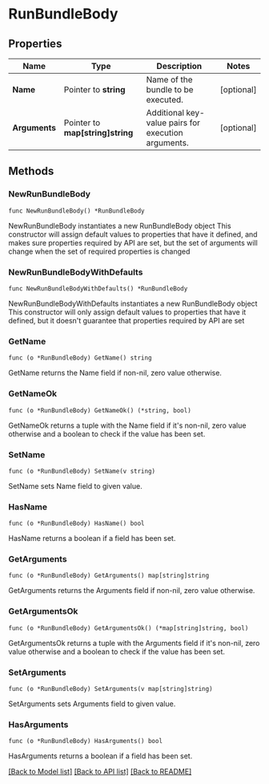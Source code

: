 # RunBundleBody

## Properties

Name | Type | Description | Notes
------------ | ------------- | ------------- | -------------
**Name** | Pointer to **string** | Name of the bundle to be executed. | [optional] 
**Arguments** | Pointer to **map[string]string** | Additional key-value pairs for execution arguments. | [optional] 

## Methods

### NewRunBundleBody

`func NewRunBundleBody() *RunBundleBody`

NewRunBundleBody instantiates a new RunBundleBody object
This constructor will assign default values to properties that have it defined,
and makes sure properties required by API are set, but the set of arguments
will change when the set of required properties is changed

### NewRunBundleBodyWithDefaults

`func NewRunBundleBodyWithDefaults() *RunBundleBody`

NewRunBundleBodyWithDefaults instantiates a new RunBundleBody object
This constructor will only assign default values to properties that have it defined,
but it doesn't guarantee that properties required by API are set

### GetName

`func (o *RunBundleBody) GetName() string`

GetName returns the Name field if non-nil, zero value otherwise.

### GetNameOk

`func (o *RunBundleBody) GetNameOk() (*string, bool)`

GetNameOk returns a tuple with the Name field if it's non-nil, zero value otherwise
and a boolean to check if the value has been set.

### SetName

`func (o *RunBundleBody) SetName(v string)`

SetName sets Name field to given value.

### HasName

`func (o *RunBundleBody) HasName() bool`

HasName returns a boolean if a field has been set.

### GetArguments

`func (o *RunBundleBody) GetArguments() map[string]string`

GetArguments returns the Arguments field if non-nil, zero value otherwise.

### GetArgumentsOk

`func (o *RunBundleBody) GetArgumentsOk() (*map[string]string, bool)`

GetArgumentsOk returns a tuple with the Arguments field if it's non-nil, zero value otherwise
and a boolean to check if the value has been set.

### SetArguments

`func (o *RunBundleBody) SetArguments(v map[string]string)`

SetArguments sets Arguments field to given value.

### HasArguments

`func (o *RunBundleBody) HasArguments() bool`

HasArguments returns a boolean if a field has been set.


[[Back to Model list]](../README.md#documentation-for-models) [[Back to API list]](../README.md#documentation-for-api-endpoints) [[Back to README]](../README.md)



